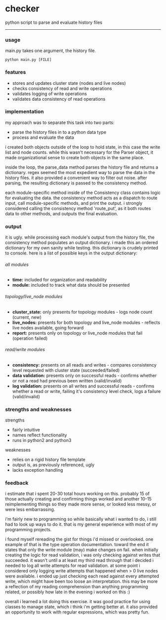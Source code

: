 # checker

python script to parse and evaluate history files

---
### usage

main.py takes one argument, the history file.

`python main.py [FILE]`

### features

- stores and updates cluster state (nodes and live nodes)
- checks consistency of read and write operations
- validates logging of write operations
- validates data consistency of read operations

### implementation

my approach was to separate this task into two parts:

- parse the history files in to a python data type
- process and evaluate the data

i created both objects outside of the loop to hold state, in this case the write list and node counts. while this wasn't necessary for the Parser object, it made organizational sense to create both objects in the same place.

inside the loop, the parse_data method parses the history file and returns a dictionary. regex seemed the most expedient way to parse the data in the history files. it also provided a convenient way to filter out noise. after parsing, the resulting dictionary is passed to the consistency method.

each module-specific method inside of the Consistency class contains logic for evaluating the data. the consistency method acts as a dispatch to route input, call module-specific methods, and print the output. i strongly considered calling the consistency method 'route_put', as it both routes data to other methods, and outputs the final evaluation.

### output

it is ugly. while processing each module's output from the history file, the consistency method populates an output dictionary. i made this an ordered dictionary for my own sanity while testing. this dictionary is crudely printed to console. here is a list of possible keys in the output dictionary:

###### all modules
- <b>time:</b> included for organization and readability
- <b>module:</b> included to track what data should be presented

###### topology/live_node modules
- <b>cluster_state:</b> only presents for topology modules - logs node count (current, new)
- <b>live_nodes:</b> presents for both topology and live_node modules - reflects live nodes available, going forward
- <b>report:</b> presents only on topology or live_node modules that fail (operation failed)

###### read/write modules
- <b>consistency:</b> presents on all reads and writes - compares consistency level requested with cluster state (succeeded/failed)
- <b>data validation:</b> presents only on successful reads - confirms whether or not a read had previous been written (valid/invalid)
- <b>log validation:</b> presents on all writes and successful reads - confirms whether a read or write, failing it's consistency level check, logs a failure (valid/invalid)


### strengths and weaknesses

strengths

- fairly intuitive
- names reflect functionality
- runs in python2 and python3

weaknesses

- relies on a rigid history file template
- output is, as previously referenced, ugly
- lacks exception handling

### feedback

i estimate that i spent 20-30 total hours working on this. probably 15 of those actually creating and confirming things worked and another 10-15 reimplementing things so they made more sense, or looked less messy, or were less embarrassing.

i'm fairly new to programming so while basically what i wanted to do, i still had to look up ways to do it. that is my general experience with most of my programming projects.

i found myself rereading the gist for things i'd missed or overlooked. one example of that is the type operation documentation. toward the end it states that only the write module (may) make changes on fail. when initially creating the logic for read validation, i was only checking against writes that succeeded. it wasn't until a at least my third read through that i decided i needed to log all write attempts for read validation. at some point i considered only logging write attempts that happened when > 0 live nodes were available. i ended up just checking each read against every attempted write, which might have been too loose an interpretation. this may be more a reflection of my reading comprehension than anything programming related, or possibly how late in the evening i worked on this :)

overall i learned a lot doing this exercise. it was good practice for using classes to manage state, which i think i'm getting better at. it also provided an opportunity to work with regular expressions, which was pretty fun.
